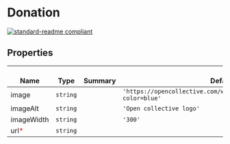 # Donation
  [![standard-readme compliant](https://img.shields.io/badge/standard--readme-OK-green.svg?style=flat-square)](https://github.com/RichardLitt/standard-readme)
  

  ## Properties
  | </br>Name | </br>Type | </br>Summary | </br>Default | 
| ---- | ---- | ---- | ---- |
| image | `string` |  | `'https://opencollective.com/webpack/donate/button@2x.png?color=blue'` |
| imageAlt | `string` |  | `'Open collective logo'` |
| imageWidth | `string` |  | `'300'` |
| url<font color="red">*</font> | `string` |  |  |